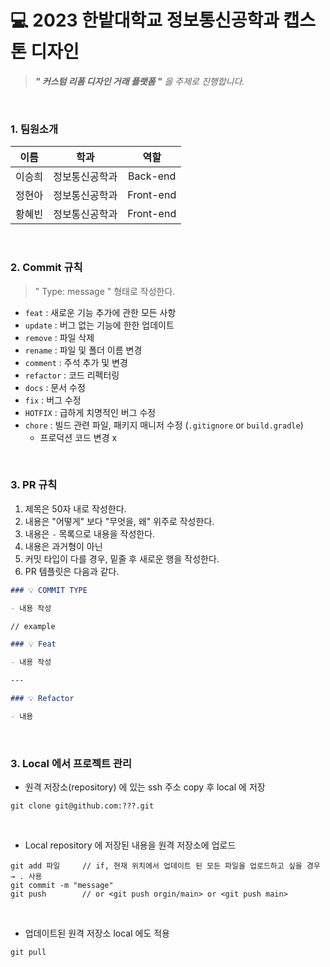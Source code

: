 # 💻 2023 한밭대학교 정보통신공학과 캡스톤 디자인
> _**" 커스텀 리폼 디자인 거래 플랫폼 "** 을 주제로 진행합니다._

<br>

### 1. 팀원소개
| 이름 | 학과 | 역할 |
|:-----:|:-----:|:-----:|
|이승희|정보통신공학과|Back-end|
|정현아|정보통신공학과|Front-end|
|황혜빈|정보통신공학과|Front-end|

<br>

### 2. Commit 규칙
> " Type: message " 형태로 작성한다.
- `feat` : 새로운 기능 추가에 관한 모든 사항
- `update` : 버그 없는 기능에 한한 업데이트
- `remove` : 파일 삭제
- `rename` : 파일 및 폴더 이름 변경
- `comment` : 주석 추가 및 변경
- `refactor` : 코드 리펙터링
- `docs` : 문서 수정
- `fix` : 버그 수정
- `HOTFIX` : 급하게 치명적인 버그 수정
- `chore` : 빌드 관련 파일, 패키지 매니저 수정 (`.gitignore` or `build.gradle`)
    - 프로덕션 코드 변경 x

<br>

### 3. PR 규칙
1. 제목은 50자 내로 작성한다.
2. 내용은 "어떻게" 보다 "무엇을, 왜" 위주로 작성한다.
3. 내용은 `-` 목록으로 내용을 작성한다.
4. 내용은 과거형이 아닌 
5. 커밋 타입이 다를 경우, 밑줄 후 새로운 행을 작성한다.
6. PR 템플릿은 다음과 같다.
```markdown
### 💡 COMMIT TYPE 

- 내용 작성

// example

### 💡 Feat

- 내용 작성

---

### 💡 Refactor

- 내용 
```

<br>

### 3. Local 에서 프로젝트 관리
* 원격 저장소(repository) 에 있는 ssh 주소 copy 후 local 에 저장
```shell
git clone git@github.com:???.git
```
<br>

* Local repository 에 저장된 내용을 원격 저장소에 업로드
```shell
git add 파일     // if, 현재 위치에서 업데이트 된 모든 파일을 업로드하고 싶을 경우 → . 사용
git commit -m "message"
git push        // or <git push orgin/main> or <git push main>
```
<br>

* 업데이트된 원격 저장소 local 에도 적용
```shell
git pull      
```

